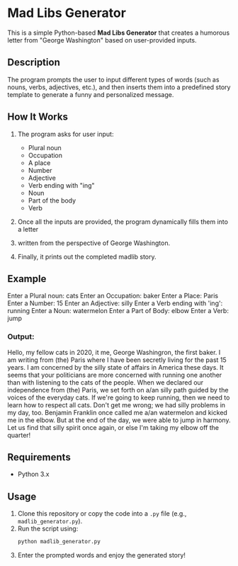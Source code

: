 # Mad Libs Generator

This is a simple Python-based **Mad Libs Generator** that creates a humorous letter from "George Washington" based on user-provided inputs.

## Description

The program prompts the user to input different types of words (such as nouns, verbs, adjectives, etc.), and then inserts them into a predefined story template to generate a funny and personalized message.

## How It Works

1. The program asks for user input:
   - Plural noun
   - Occupation
   - A place
   - Number
   - Adjective
   - Verb ending with "ing"
   - Noun
   - Part of the body
   - Verb
   
2. Once all the inputs are provided, the program dynamically fills them into a letter
3. written from the perspective of George Washington.

4. Finally, it prints out the completed madlib story.

## Example

Enter a Plural noun: cats Enter an Occupation: baker Enter a Place: Paris Enter a Number: 
15 Enter an Adjective: silly Enter a Verb ending with 'ing': running Enter a Noun: 
watermelon Enter a Part of Body: elbow Enter a Verb: jump

### Output:

Hello, my fellow cats in 2020, it me, George Washingron, the first baker. I am writing from
(the) Paris where I have been secretly living for the past 15 years. I am concerned by the
silly state of affairs in America these days. It seems that your politicians are more
concerned with running one another than with listening to the cats of the people. When we
declared our independence from (the) Paris, we set forth on a/an silly path guided by the
voices of the everyday cats. If we're going to keep running, then we need to learn how to 
respect all cats. Don't get me wrong; we had silly problems in my day, too. Benjamin 
Franklin once called me a/an watermelon and kicked me in the elbow. But at the end of the
day, we were able to jump in harmony. Let us find that silly spirit once again, or else 
I'm taking my elbow off the quarter!


## Requirements

- Python 3.x

## Usage

1. Clone this repository or copy the code into a `.py` file (e.g., `madlib_generator.py`).
2. Run the script using:
   ```bash
   python madlib_generator.py
3. Enter the prompted words and enjoy the generated story!
